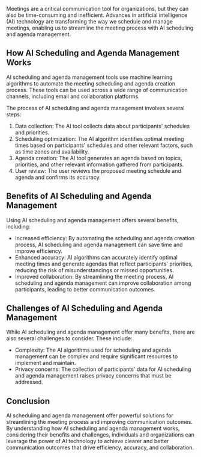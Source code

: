 

Meetings are a critical communication tool for organizations, but they can also be time-consuming and inefficient. Advances in artificial intelligence (AI) technology are transforming the way we schedule and manage meetings, enabling us to streamline the meeting process with AI scheduling and agenda management.

How AI Scheduling and Agenda Management Works
---------------------------------------------

AI scheduling and agenda management tools use machine learning algorithms to automate the meeting scheduling and agenda creation process. These tools can be used across a wide range of communication channels, including email and collaboration platforms.

The process of AI scheduling and agenda management involves several steps:

1. Data collection: The AI tool collects data about participants' schedules and priorities.
2. Scheduling optimization: The AI algorithm identifies optimal meeting times based on participants' schedules and other relevant factors, such as time zones and availability.
3. Agenda creation: The AI tool generates an agenda based on topics, priorities, and other relevant information gathered from participants.
4. User review: The user reviews the proposed meeting schedule and agenda and confirms its accuracy.

Benefits of AI Scheduling and Agenda Management
-----------------------------------------------

Using AI scheduling and agenda management offers several benefits, including:

* Increased efficiency: By automating the scheduling and agenda creation process, AI scheduling and agenda management can save time and improve efficiency.
* Enhanced accuracy: AI algorithms can accurately identify optimal meeting times and generate agendas that reflect participants' priorities, reducing the risk of misunderstandings or missed opportunities.
* Improved collaboration: By streamlining the meeting process, AI scheduling and agenda management can improve collaboration among participants, leading to better communication outcomes.

Challenges of AI Scheduling and Agenda Management
-------------------------------------------------

While AI scheduling and agenda management offer many benefits, there are also several challenges to consider. These include:

* Complexity: The AI algorithms used for scheduling and agenda management can be complex and require significant resources to implement and maintain.
* Privacy concerns: The collection of participants' data for AI scheduling and agenda management raises privacy concerns that must be addressed.

Conclusion
----------

AI scheduling and agenda management offer powerful solutions for streamlining the meeting process and improving communication outcomes. By understanding how AI scheduling and agenda management works, considering their benefits and challenges, individuals and organizations can leverage the power of AI technology to achieve clearer and better communication outcomes that drive efficiency, accuracy, and collaboration.
